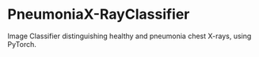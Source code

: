 # PneumoniaX-RayClassifier
Image Classifier distinguishing healthy and pneumonia chest X-rays, using PyTorch. 
